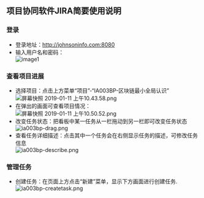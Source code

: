 ## 项目协同软件JIRA简要使用说明
### 登录
- 登录地址：http://johnsoninfo.com:8080
- 输入用户名和密码：  
![image1](http://image.mozhuang.xyz/%E5%B1%8F%E5%B9%95%E5%BF%AB%E7%85%A7%202019-01-11%20%E4%B8%8A%E5%8D%8810.42.08.png)
### 查看项目进展
- 选择项目：点击上方菜单“项目”-“IA003BP-区块链最小全局认识”  
![屏幕快照 2019-01-11 上午10.43.58.png](http://image.mozhuang.xyz/%E5%B1%8F%E5%B9%95%E5%BF%AB%E7%85%A7%202019-01-11%20%E4%B8%8A%E5%8D%8810.43.58.png)    
- 在弹出的画面可查看项目情况：  
![屏幕快照 2019-01-11 上午10.50.52.png](http://image.mozhuang.xyz/%E5%B1%8F%E5%B9%95%E5%BF%AB%E7%85%A7%202019-01-11%20%E4%B8%8A%E5%8D%8810.50.52.png)  
- 改变任务状态：把看板中某一任务从一栏拖动到另一栏即可改变任务状态  
![ia003bp-drag.png](http://image.mozhuang.xyz/ia003bp-drag.png)  
- 查看任务详细描述：点击其中一个任务会在右侧显示任务的描述，可修改任务信息  
![ia003bp-describe.png](http://image.mozhuang.xyz/ia003bp-describe.png)

### 管理任务
- 创建任务：在页面上方点击“新建”菜单，显示下方画面进行创建任务.  
![ia003bp-createtask.png](http://image.mozhuang.xyz/ia003bp-createtask.png)  
